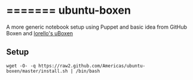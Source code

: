 =======
ubuntu-boxen
============

A more generic notebook setup using Puppet and basic idea from GitHub Boxen and [lorello's uBoxen](https://github.com/lorello/ubuntu-boxen)

Setup
-----
    wget -O- -q https://raw2.github.com/Americas/ubuntu-boxen/master/install.sh | /bin/bash
